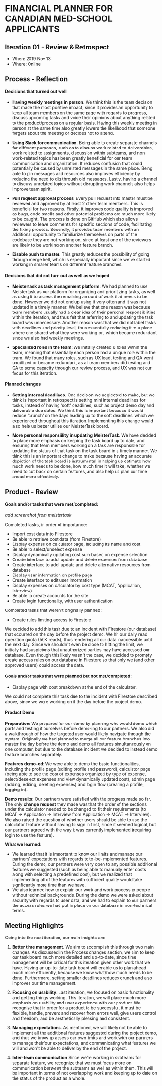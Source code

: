 # FINANCIAL PLANNER FOR CANADIAN MED-SCHOOL APPLICANTS

## Iteration 01 - Review & Retrospect

 * When: 2019 Nov 13
 * Where: Online

## Process - Reflection

#### Decisions that turned out well

 - **Having weekly meetings in person**.  We think this is the team decision that made the most positive impact, 
 since it provides an opportunity to keep all team members on the same page with regards to progress, discuss upcoming tasks
 and voice their opinions about anything related to the product/process on a regular basis. Having this weekly meeting in person at the same time also greatly lowers the likelihood that someone forgets about the meeting or decides not to attend.

 - **Using Slack for communication**. Being able to create separate channels for different purposes, such as to discuss work related
 to deliverables, work related to assignments, discussion within subteams, and non work-related topics has been greatly beneficial
 for our team communication and organization. It reduces confusion that could potentially be caused by unrelated messages in the
 same place. Being able to pin messages and resources also improves efficiency by reducing the need to dig through old messages. 
 Lastly, having a channel to discuss unrelated topics without disrupting work channels also helps improve team spirit.

 - **Pull request approval process**. Every pull request into master must be reviewed and approved by at least 2 other team
 members. This is beneficial for two reasons. Firstly, it improves code quality is improved as bugs, code smells and other potential problems are much more likely to be caught. The process is done on GitHub which also allows reviewers to leave comments for specific
 sections of code, facilitating the fixing process. Secondly, it provides team members with an additional opportunity to familiarize
 themselves on parts of the codebase they are not working on, since at least one of the reviewers are likely to be working on another
 feature branch.

  - **Disable push to master**. This greatly reduces the possibility of going through merge hell, which is especially important since
 we've started working in smaller teams on different feature branches.

#### Decisions that did not turn out as well as we hoped

 - **Meistertask as task management platform**: We had planned to use Meistertask as our platform for organizing and prioritizing tasks, as well as using it to assess the remaining amount of work that needs to be done. However we did not end up using it very
 often and it was not updated in a timely manner. We believe that one reason was because team members usually had a clear idea of
 their personal responsibilities within the iteration, and thus felt that referring to and updating the task board was unnecessary. 
 Another reason was that we did not label tasks with deadlines and priority level, thus essentially reducing it to a place where
 one shared what they were working on, which became redundant since we also had weekly meetings.

 - **Specialized roles in the team**: We initially created 6 roles within the team, meaning that essentially each person had a unique
 role within the team. We found that many roles, such as UX lead, testing and QA went unutilized or became redundant, as all team members did testing and QA to some capacity through our review process, and UX was not our focus for this iteration.

#### Planned changes

- **Setting internal deadlines**. One decision we neglected to make, but we think is important in retrospect is setting mini internal deadlines for tasks, instead of having 'soft' deadlines, such as project demo day and deliverable due dates. We think this is important because it would reduce 'crunch' on the days leading up to the soft deadlines, which we experienced throughout this iteration. Implementing this change would also help us better utilize our MeisterTask board.

- **More personal responsiility in updating MeisterTask**. We have decided to place more emphasis on keeping the task board up to date, and ensuring that team members working on a task are responsible for updating the status of that task on the task board in a 
timely manner. We think this is an important change to make because having an accurate depiction of the task board is instrumental
in helping us estimate how much work needs to be done, how much time it will take, whether we need to cut back on certain features, and also help us plan our time ahead more effectively.

## Product - Review

#### Goals and/or tasks that were met/completed:

 *add screenshot from meistertask*

 Completed tasks, in order of importance:
 - Import cost data into Firestore
 - Be able to retrieve cost data (from Firestore)
 - Display expense on calculator page, including its name and cost
 - Be able to select/unselect expense
 - Display dynamically updating cost sum based on expense selection
 - Create interface to add, update and delete expenses from database
 - Create interface to add, update and delete alternative resources from database
 - Display user information on profile page
 - Create interface to edit user information
 - Display expenses on calculator by cost type (MCAT, Application, Interview)
 - Be able to create accounts for the site
 - Create login functionality, with user authentication

 Completed tasks that weren't originally planned:
 - Create rules limiting access to Firestore

 We decided to add this task due to an incident with Firestore (our database) that occurred on the day before the project demo. 
 We hit our daily read operation quota (50K reads), thus rendering all our data inaccessible until the next day. Since we shouldn't
 even be close to hitting the limit, we initially had suspicions that unauthorized parties may have accessed our database. Even 
 though this likely wasn't the case, we decided to prompty create access rules on our database in Firestore so that only we (and
 other approved users) could access the data.

#### Goals and/or tasks that were planned but not met/completed:

 - Display page with cost breakdown at the end of the calculator. 
 
 We could not complete this task due to the incident with Firestore described above, since we were working on it the day
 before the project demo.

#### Product Demo
 
 **Preparation**: We prepared for our demo by planning who would demo which parts and testing it ourselves before demo-ing to our partners. We also did a walkthrough of how the targeted user would likely navigate through the system. Originally we had planned to merge all our feature branches into master the day before the demo and demo all features simultaneously on one computer, but due to the database incident we decided to instead demo feature branches separately.
 
 **Features demo-ed**: We were able to demo the basic functionalities, including the profile page (editing profile and password), calculator page (being able to see the cost of expenses organized by type of expense, select/deselect expenses and view dynamically updated cost), admin page (adding, editing, deleting expenses) and login flow (creating a profile, logging in). 
 
 **Demo results**: Our partners were satisfied with the progress made so far. The only **change request** they made was that the order of the sections under the calculator needed to be changed to fit their requirements (to MCAT -> Application -> Interview
 from Application -> MCAT -> Interview). We also raised the question of whether users should be able to use the calculator feature without having to sign in first, since it seemed logical, but our partners agreed with the way it was currently implemented (requiring login to use the feature). 
 
 **What we learned**: 
 - We learned that it is important to know our limits and manage our partners' expectations with regards to to-be-implemented features. During the demo, our partners were very open to any possible additional features we suggested (such as being able to manually enter costs along with selecting a predefined cost), but we realized that implementing all of the features with sufficient quality would take signficantly more time than we have. 
 - We also learned how to explain our work and work process to people without technical backgrounds. During the demo we were asked
 about security with regards to user data, and we had to explain to our partners the access rules we had put in place on our database
 in non-technical terms.

## Meeting Highlights

Going into the next iteration, our main insights are:

 1. **Better time management**. We aim to accomplish this through two main changes. As discussed in the Process changes section, we aim to keep our task board much more detailed and up-to-date, since time management will be critical for this iteration given other work that we have. Having an up-to-date task board will enable us to plan ahead much more efficiently, because we know what/how much needs to be done. Furthermore, setting smaller deadlines reduces crunch and also improves our time management.

 2. **Focusing on usability**. Last iteration, we focused on basic functionality and getting things working. This iteration, we
 will place much more emphasis on usability and user experience with our product. We recognize that in order for a product to be successful, it must be flexible, handle, prevent and recover from errors well, give users control and freedom, and be aesthetically
 pleasing and consistent.

 3. **Managing expectations**. As mentioned, we will likely not be able to implement all the additional features suggested during
 the project demo, and thus we know tp assess our own limits and work with our partners to manage their/our expectations, and communicating what features we will and won't be able to deliver by the end of the project. 

 4. **Inter-team communication** Since we're working in subteams for separate feature, we recognize that we must focus more on communication *between* the subteams as well as within them. This will be important in terms of not overlapping work and keeping
 up to date on the status of the product as a whole.

